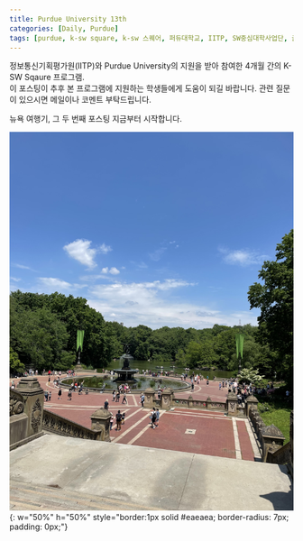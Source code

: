```yaml
---
title: Purdue University 13th
categories: [Daily, Purdue]
tags: [purdue, k-sw square, k-sw 스퀘어, 퍼듀대학교, IITP, SW중심대학사업단, 글로벌 교육]
---
```


정보통신기획평가원(IITP)와 Purdue University의 지원을 받아 참여한 4개월 간의 K-SW Sqaure 프로그램.  
이 포스팅이 추후 본 프로그램에 지원하는 학생들에게 도움이 되길 바랍니다. 관련 질문이 있으시면 메일이나 코멘트 부탁드립니다. 

뉴욕 여행기, 그 두 번째 포스팅 지금부터 시작합니다.

![ny5](/assets/img/13th_week/ny5.jpeg){: w="50%" h="50%" style="border:1px solid #eaeaea; border-radius: 7px; padding: 0px;"}